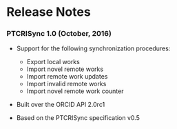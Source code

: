 Release Notes
=============

### PTCRISync 1.0 (October, 2016)

* Support for the following synchronization procedures:
  - Export local works
  - Import novel remote works
  - Import remote work updates
  - Import invalid remote works
  - Import novel remote work counter

* Built over the ORCID API 2.0rc1

* Based on the PTCRISync specification v0.5
